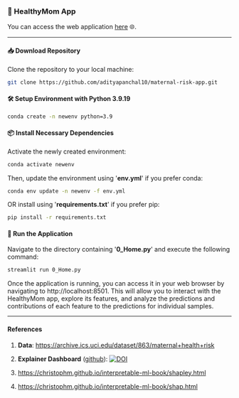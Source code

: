 ### 🌻 HealthyMom App

You can access the web application [here](https://healthy-mom.streamlit.app/) 🌐.

---

#### 📥 Download Repository

Clone the repository to your local machine:

```sh
git clone https://github.com/adityapanchal10/maternal-risk-app.git
```

#### 🛠️ Setup Environment with Python 3.9.19

```sh
conda create -n newenv python=3.9
```

#### 📦 Install Necessary Dependencies

Activate the newly created environment:

```sh
conda activate newenv
```

Then, update the environment using '**env.yml**' if you prefer conda:

```sh
conda env update -n newenv -f env.yml
```

OR install using '**requirements.txt**' if you prefer pip:

```sh
pip install -r requirements.txt
``` 

#### 🚀 Run the Application

Navigate to the directory containing '**0_Home.py**' and execute the following command:

```sh
streamlit run 0_Home.py
```

Once the application is running, you can access it in your web browser by navigating to http://localhost:8501. This will allow you to interact with the HealthyMom app, explore its features, and analyze the predictions and contributions of each feature to the predictions for individual samples.

---

#### References

1. **Data**: https://archive.ics.uci.edu/dataset/863/maternal+health+risk

2. **Explainer Dashboard** ([github](https://github.com/oegedijk/explainerdashboard)): [![DOI](https://zenodo.org/badge/DOI/10.5281/zenodo.10835759.svg)](https://doi.org/10.5281/zenodo.10835759) 

3. https://christophm.github.io/interpretable-ml-book/shapley.html

4. https://christophm.github.io/interpretable-ml-book/shap.html

